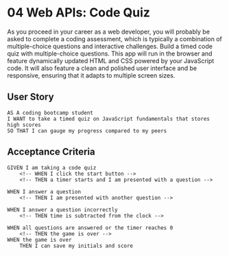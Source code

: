 # 04 Web APIs: Code Quiz

As you proceed in your career as a web developer, you will probably be asked to complete a coding assessment, which is typically a combination of multiple-choice questions and interactive challenges. Build a timed code quiz with multiple-choice questions. This app will run in the browser and feature dynamically updated HTML and CSS powered by your JavaScript code. It will also feature a clean and polished user interface and be responsive, ensuring that it adapts to multiple screen sizes.

## User Story

```
AS A coding bootcamp student
I WANT to take a timed quiz on JavaScript fundamentals that stores high scores
SO THAT I can gauge my progress compared to my peers
```

## Acceptance Criteria

```
GIVEN I am taking a code quiz
    <!-- WHEN I click the start button -->
    <!-- THEN a timer starts and I am presented with a question -->

WHEN I answer a question
    <!-- THEN I am presented with another question -->

WHEN I answer a question incorrectly
    <!-- THEN time is subtracted from the clock -->

WHEN all questions are answered or the timer reaches 0
    <!-- THEN the game is over -->
WHEN the game is over
    THEN I can save my initials and score
```
<!-- Quiz UI a rectangle that has the question at the top and the top right will have a timmer. The middle will be the choices and the bottom will have a dot for each question. the dot goes green if you got it right and red if you got it wrong.  -->